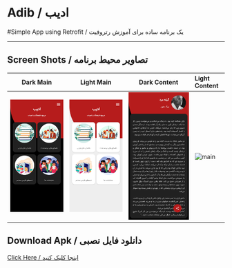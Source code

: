 # Adib / ادیب


#Simple App using Retrofit / یک برنامه ساده برای آموزش رتروفیت

---

## Screen Shots / تصاویر محیط برنامه
Dark Main | Light Main | Dark Content | Light Content
:------------------:|:-------------------:|:------------------:|:-------------------
![main](https://raw.githubusercontent.com/mehrankasebvatan/Adib/master/ScreenShots/01.png) | ![main](https://raw.githubusercontent.com/mehrankasebvatan/Adib/master/ScreenShots/04.png) | ![main](https://raw.githubusercontent.com/mehrankasebvatan/Adib/master/ScreenShots/03.png) | ![main](https://raw.githubusercontent.com/mehrankasebvatan/Adib/master/ScreenShots/06.png.png)

## Download Apk / دانلود فایل نصبی

[Click Here / اینجا کلیک کنید](https://raw.githubusercontent.com/mehrankasebvatan/Adib/master/app/release/ADib_1.1.apk)



